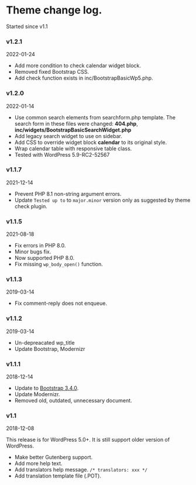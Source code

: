 # Theme change log.
Started since v1.1

### v1.2.1
2022-01-24

* Add more condition to check calendar widget block.
* Removed fixed Bootstrap CSS.
* Add check function exists in inc/BootstrapBasicWp5.php.

### v1.2.0
2022-01-14

* Use common search elements from searchform.php template. The search form in these files were changed: **404.php**, **inc/widgets/BootstrapBasicSearchWidget.php**
* Add legacy search widget to use on sidebar.
* Add CSS to override widget block **calendar** to its original style.
* Wrap calendar table with responsive table class.
* Tested with WordPress 5.9-RC2-52567

### v1.1.7
2021-12-14

* Prevent PHP 8.1 non-string argument errors.
* Update `Tested up to` to `major.minor` version only as suggested by theme check plugin.

### v1.1.5
2021-08-18

* Fix errors in PHP 8.0.
* Minor bugs fix.
* Now supported PHP 8.0.
* Fix missing `wp_body_open()` function.

### v1.1.3
2019-03-14

* Fix comment-reply does not enqueue.

### v1.1.2
2019-03-14

* Un-depreacated wp_title
* Update Bootstrap, Modernizr

### v1.1.1
2018-12-14

* Update to [Bootstrap 3.4.0](https://blog.getbootstrap.com/2018/12/13/bootstrap-3-4-0/).
* Update Modernizr.
* Removed old, outdated, unnecessary document.

### v1.1
2018-12-08

This release is for WordPress 5.0+. It is still support older version of WordPress.
* Make better Gutenberg support.
* Add more help text.
* Add translators help message. `/* translators: xxx */`
* Add translation template file (.POT).